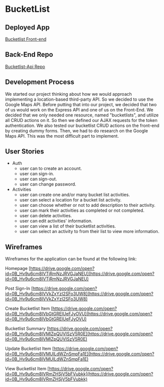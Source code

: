# BucketList

## Deployed App
[Bucketlist Front-end](https://squad-lake-city.github.io/bucketlist)

## Back-End Repo
[Bucketlist-Api Repo](https://github.com/squad-lake-city/bucketlist-api)

## Development Process
We started our project thinking about how we would approach implementing a
location-based third-party API. So we decided to use the Google Maps API.
Before putting that into our project, we decided that two of us would work on
the Express API and one of us on the Front-End. We decided that we only needed
one resource, named "bucketlists", and utilize all CRUD actions on it. So then
we defined our AJAX requests for the token authentication. We also tested our
bucketlist CRUD actions on the front-end by creating dummy forms. Then, we had
to do research on the Google Maps API. This was the most difficult part to
implement.

## User Stories
  - Auth
    - user can to create an account.
    - user can sign-in.
    - user can sign-out.
    - user can change password.
  - Activities
    - user can create one and/or many bucket list activities.
    - user can select a location for a bucket list activity.
    - user can choose whether or not to add description to their activity.
    - user can mark their activities as completed or not completed.
    - user can delete activities.
    - user can edit activities' information.
    - user can view a list of their bucketlist activities.
    - user can select an activity to from their list to view more information.

## Wireframes

Wireframes for the application can be found at the following link:

Homepage
[https://drive.google.com/open?id=0B_Hv9u6cm8IVTjRmNzJRVGJaNEU](https://drive.google.com/open?id=0B_Hv9u6cm8IVTjRmNzJRVGJaNEU)

Post Sign-In
[https://drive.google.com/open?id=0B_Hv9u6cm8IVVkZxYzI2SFo3UW8](https://drive.google.com/open?id=0B_Hv9u6cm8IVVkZxYzI2SFo3UW8)

Create Bucketlist Item
[https://drive.google.com/open?id=0B_Hv9u6cm8IVbGtGRElUeFJyOVU](https://drive.google.com/open?id=0B_Hv9u6cm8IVbGtGRElUeFJyOVU)

Bucketlist Summary
[https://drive.google.com/open?id=0B_Hv9u6cm8IVMlZpQUVISzV5R0E](https://drive.google.com/open?id=0B_Hv9u6cm8IVMlZpQUVISzV5R0E)

Update Bucketlist Item
[https://drive.google.com/open?id=0B_Hv9u6cm8IVMUlLdWZnSmpFa1E](https://drive.google.com/open?id=0B_Hv9u6cm8IVMUlLdWZnSmpFa1E)

View Bucketlist Item
[https://drive.google.com/open?id=0B_Hv9u6cm8IVRmZHSjV5bFVubkk](https://drive.google.com/open?id=0B_Hv9u6cm8IVRmZHSjV5bFVubkk)

